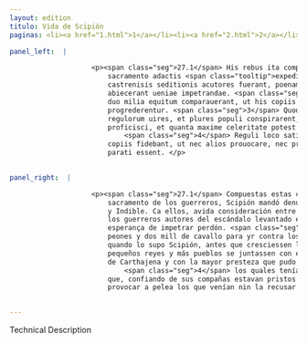 ```yaml
---
layout: edition
titulo: Vida de Scipión
paginas: <li><a href="1.html">1</a></li><li><a href="2.html">2</a></li><li><a href="3.html">3</a></li><li><a href="4.html">4</a></li><li><a href="5.html">5</a></li><li><a href="6.html">6</a></li><li><a href="7.html">7</a></li><li><a href="8.html">8</a></li><li><a href="9.html">9</a></li><li><a href="10.html">10</a></li><li><a href="11.html">11</a></li><li><a href="12.html">12</a></li><li><a href="13.html">13</a></li><li><a href="14.html">14</a></li><li><a href="15.html">15</a></li><li><a href="16.html">16</a></li><li><a href="17.html">17</a></li><li><a href="18.html">18</a></li><li><a href="19.html">19</a></li><li><a href="20.html">20</a></li><li><a href="21.html">21</a></li><li><a href="22.html">22</a></li><li><a href="23.html">23</a></li><li><a href="24.html">24</a></li><li><a href="25.html">25</a></li><li><a href="26.html">26</a></li><li><a href="27.html">27</a></li><li><a href="28.html">28</a></li><li><a href="29.html">29</a></li><li><a href="30.html">30</a></li><li><a href="31.html">31</a></li><li><a href="32.html">32</a></li><li><a href="33.html">33</a></li><li><a href="34.html">34</a></li><li><a href="35.html">35</a></li><li><a href="36.html">36</a></li><li><a href="37.html">37</a></li><li><a href="38.html">38</a></li><li><a href="39.html">39</a></li><li><a href="40.html">40</a></li><li><a href="41.html">41</a></li><li><a href="42.html">42</a></li><li><a href="43.html">43</a></li><li><a href="44.html">44</a></li><li><a href="45.html">45</a></li><li><a href="46.html">46</a></li><li><a href="47.html">47</a></li><li><a href="48.html">48</a></li><li><a href="49.html">49</a></li><li><a href="50.html">50</a></li><li><a href="51.html">51</a></li><li><a href="52.html">52</a></li><li><a href="53.html">53</a></li><li><a href="54.html">54</a></li><li><a href="55.html">55</a></li><li><a href="56.html">56</a></li><li><a href="57.html">57</a></li><li><a href="58.html">58</a></li><li><a href="59.html">59</a></li><li><a href="60.html">60</a></li><li><a href="61.html">61</a></li><li><a href="62.html">62</a></li><li><a href="63.html">63</a></li><li><a href="64.html">64</a></li><li><a href="65.html">65</a></li><li><a href="66.html">66</a></li><li><a href="67.html">67</a></li><li><a href="68.html">68</a></li><li><a href="69.html">69</a></li><li><a href="70.html">70</a></li><li><a href="71.html">71</a></li><li><a href="72.html">72</a></li><li><a href="73.html">73</a></li><li><a href="74.html">74</a></li>

panel_left:  |

                    <p><span class="seg">27.1</span> His rebus ita compositis Scipio reliquisque militibus nouo
                        sacramento adactis <span class="tooltip">expeditionem<span class="tooltiptext"><span class="del"><i>om. </i></span> #P </span></span> in Mandonium atque <span class="tooltip">Indibilem<span class="tooltiptext">in Dibilem #P </span></span> pronuntiari iubet. Nam hi secum reputantes a militibus Romanis qui
                        castrenisis seditionis acutores fuerant, poenam esse repetitiam, omnem spem
                        abiecerant ueniae impetrandae. <span class="seg">2</span> Atque ex eo .XX. milia peditum,
                        duo milia equitum comparauerant, ut his copiis aduersus Romanos
                        progrederentur. <span class="seg">3</span> Quod ubi cognouit Scipio, priusquam augerentur
                        regulorum uires, et plures populi conspirarent, maturat a Carthagine
                        proficisci, et quanta maxime celeritate potest ad hostem pergit.
                            <span class="seg">4</span> Reguli loco satis munito habebant castra, sicque suis
                        copiis fidebant, ut nec alios prouocare, nec prouocati pugnam detrectare
                        parati essent. </p>
                

panel_right:  |

                    <p><span class="seg">27.1</span> Compuestas estas cosas d'esta guisa, recebido nuevo
                        sacramento de los guerreros, Scipión mandó denunçiar partida contra Mandonio
                        y Indible. Ca ellos, avida consideración entre sí que pues fueran penados
                        los guerreros autores del escándalo levantado en el real, no devían tener
                        esperança de impetrar perdón. <span class="seg">2</span> Tenían aparejados veynte mill
                        peones y dos mill de cavallo para yr contra los romanos. <span class="seg">3</span> Y
                        quando lo supo Scipión, antes que cresciessen las fuerças de aquellos
                        pequeños reyes y más pueblos se juntassen con ellos, dio priessa a partirse
                        de Carthajena y con la mayor presteza que pudo llegó do eran los enemigos,
                            <span class="seg">4</span> los quales tenían su real en logar assaz guarnecido, assí
                        que, confiando de sus compañas estavan pristos y determinados de non
                        provocar a pelea los que venían nin la recusar si fuessen provocados. </p>
                

---
```


Technical Description 